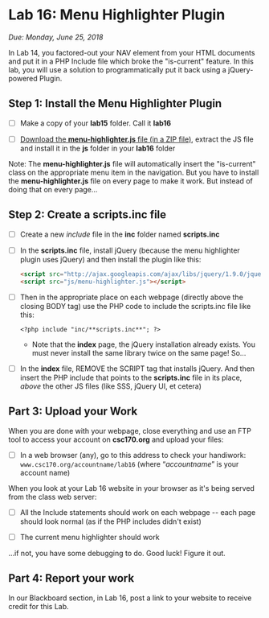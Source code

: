 # Lab 16: Menu Highlighter Plugin
*Due: Monday, June 25, 2018*

In Lab 14, you factored-out your NAV element from your HTML documents and put it in a PHP Include file which broke the "is-current" feature.  In this lab, you will use a solution to programmatically put it back using a jQuery-powered Plugin.

## Step 1: Install the Menu Highlighter Plugin

- [ ] Make a copy of your **lab15** folder.  Call it **lab16**

- [ ] [Download the **menu-highlighter.js** file (in a ZIP file)](menu-highlighter.zip), extract the JS file and install it in the **js** folder in your **lab16** folder

Note:  The **menu-highlighter.js** file will automatically insert the "is-current" class on the appropriate menu item in the navigation.  But you have to install the **menu-highlighter.js** file on every page to make it work.  But instead of doing that on every page…

## Step 2: Create a scripts.inc file

- [ ] Create a new *include* file in the **inc** folder named **scripts.inc**  

- [ ] In the **scripts.inc** file, install jQuery (because the menu highlighter plugin uses jQuery) and then install the plugin like this:

	```html
	<script src="http://ajax.googleapis.com/ajax/libs/jquery/1.9.0/jquery.min.js"></script>
	<script src="js/menu-highlighter.js"></script>
	```


- [ ] Then in the appropriate place on each webpage (directly above the closing BODY tag) use the PHP code to include the scripts.inc file like this:

	```php+HTML
	<?php include "inc/**scripts.inc**"; ?>
	```

  - Note that the **index** page, the jQuery installation already exists.  You must never install the same library twice on the same page!  So…

- [ ] In the **index** file, REMOVE the SCRIPT tag that installs jQuery.  And then insert the PHP include that points to the **scripts.inc** file in its place, *above* the other JS files (like SSS, jQuery UI, et cetera)

## Part 3: Upload your Work

When you are done with your webpage, close everything and use an FTP tool to access your account on **csc170.org** and upload your files:

- [ ] In a web browser (any), go to this address to check your handiwork: 
		`www.csc170.org/accountname/lab16`
	(where “*accountname*” is your account name)

When you look at your Lab 16 website in your browser as it's being served from the class web server:

- [ ] All the Include statements should work on each webpage -- each page should look normal (as if the PHP includes didn't exist)

- [ ] The current menu highlighter should work

…if not, you have some debugging to do.  Good luck!  Figure it out.

## Part 4:  Report your work

In our Blackboard section, in Lab 16, post a link to your website to receive credit for this Lab.
